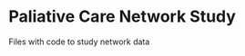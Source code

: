 Paliative Care Network Study
============================================

Files with code to study network data

